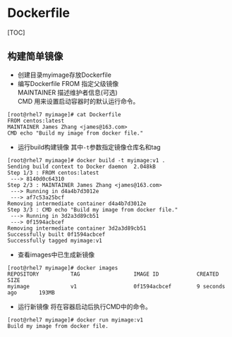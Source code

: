 # Dockerfile
[TOC]
## 构建简单镜像
- 创建目录myimage存放Dockerfile
- 编写Dockerfile
FROM 指定父级镜像  
MAINTAINER 描述维护者信息(可选)  
CMD 用来设置启动容器时的默认运行命令。  
```
[root@rhel7 myimage]# cat Dockerfile 
FROM centos:latest
MAINTAINER James Zhang <james@163.com>
CMD echo "Build my image from docker file."
```
- 运行build构建镜像
其中`-t`参数指定镜像仓库名和tag
```
[root@rhel7 myimage]# docker build -t myimage:v1 .
Sending build context to Docker daemon  2.048kB
Step 1/3 : FROM centos:latest
 ---> 8140d0c64310
Step 2/3 : MAINTAINER James Zhang <james@163.com>
 ---> Running in d4a4b7d3012e
 ---> af7c53a25bcf
Removing intermediate container d4a4b7d3012e
Step 3/3 : CMD echo "Build my image from docker file."
 ---> Running in 3d2a3d89cb51
 ---> 0f1594acbcef
Removing intermediate container 3d2a3d89cb51
Successfully built 0f1594acbcef
Successfully tagged myimage:v1
```
- 查看images中已生成新镜像
```
[root@rhel7 myimage]# docker images
REPOSITORY          TAG                 IMAGE ID            CREATED             SIZE
myimage             v1                  0f1594acbcef        9 seconds ago       193MB
```
- 运行新镜像
将在容器启动后执行CMD中的命令。
```
[root@rhel7 myimage]# docker run myimage:v1
Build my image from docker file.
````
## 
